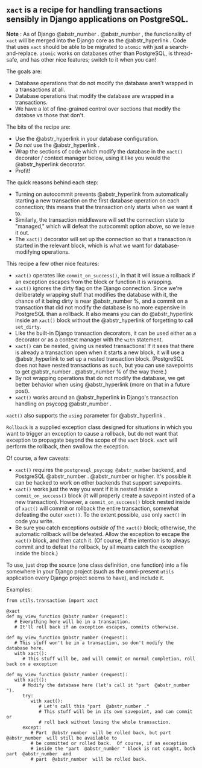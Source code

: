 ## `xact` is a recipe for handling transactions sensibly in Django applications on PostgreSQL.

**Note** : As of Django @abstr_number . @abstr_number , the functionality of `xact` will be merged into the Django core as the @abstr_hyperlink . Code that uses `xact` should be able to be migrated to `atomic` with just a search-and-replace. `atomic` works on databases other than PostgreSQL, is thread-safe, and has other nice features; switch to it when you can!

The goals are:

  * Database operations that do not modify the database aren't wrapped in a transactions at all.
  * Database operations that modify the database are wrapped in a transactions.
  * We have a lot of fine-grained control over sections that modify the databse vs those that don't.



The bits of the recipe are:

  * Use the @abstr_hyperlink in your database configuration.
  * _Do not_ use the @abstr_hyperlink .
  * Wrap the sections of code which modify the database in the `xact()` decorator / context manager below, using it like you would the @abstr_hyperlink decorator.
  * Profit!



The quick reasons behind each step:

  * Turning on autocommit prevents @abstr_hyperlink from automatically starting a new transaction on the first database operation on each connection; this means that the transaction only starts when we want it to.
  * Similarly, the transaction middleware will set the connection state to "managed," which will defeat the autocommit option above, so we leave it out.
  * The `xact()` decorator will set up the connection so that a transaction _is_ started in the relevant block, which is what we want for database-modifying operations.



This recipe a few other nice features:

  * `xact()` operates like `commit_on_success()`, in that it will issue a rollback if an exception escapes from the block or function it is wrapping.
  * `xact()` ignores the dirty flag on the Django connection. Since we're deliberately wrapping stuff that modifies the database with it, the chance of it being dirty is near @abstr_number %, and a commit on a transaction that did not modify the database is no more expensive in PostgreSQL than a rollback. It also means you can do @abstr_hyperlink inside an `xact()` block without the @abstr_hyperlink of forgetting to call `set_dirty`.
  * Like the built-in Django transaction decorators, it can be used either as a decorator or as a context manager with the `with` statement.
  * `xact()` can be nested, giving us nested transactions! If it sees that there is already a transaction open when it starts a new block, it will use a @abstr_hyperlink to set up a nested transaction block. (PostgreSQL does not have nested transactions as such, but you can use savepoints to get @abstr_number . @abstr_number % of the way there.)
  * By not wrapping operations that do not modify the database, we get better behavior when using @abstr_hyperlink (more on that in a future post).
  * `xact()` works around an @abstr_hyperlink in Django's transaction handling on psycopg @abstr_number .



`xact()` also supports the `using` parameter for @abstr_hyperlink .

`Rollback` is a supplied exception class designed for situations in which you want to trigger an exception to cause a rollback, but do not want that exception to propagate beyond the scope of the `xact` block. `xact` will perform the rollback, then swallow the exception.

Of course, a few caveats:

  * `xact()` requires the `postgresql_psycopg @abstr_number` backend, and PostgreSQL @abstr_number . @abstr_number or higher. It's possible it can be hacked to work on other backends that support savepoints.
  * `xact()` works just the way you want if it is nested _inside_ a `commit_on_success()` block (it will properly create a savepoint insted of a new transaction). However, a `commit_on_success()` block nested inside of `xact()` will commit or rollback the entire transaction, somewhat defeating the outer `xact()`. To the extent possible, use only `xact()` in code you write.
  * Be sure you catch exceptions _outside of_ the `xact()` block; otherwise, the automatic rollback will be defeated. Allow the exception to escape the `xact()` block, and then catch it. (Of course, if the intention is to always commit and to defeat the rollback, by all means catch the exception inside the block.)



To use, just drop the source (one class definition, one function) into a file somewhere in your Django project (such as the omni-present `utils` application every Django project seems to have), and include it. 

Examples:
    
    
    from utils.transaction import xact
    
    @xact
    def my_view_function @abstr_number (request):
       # Everything here will be in a transaction.
       # It'll roll back if an exception escapes, commits otherwise.
    
    def my_view_function @abstr_number (request):
       # This stuff won't be in a transaction, so don't modify the database here.
       with xact():
          # This stuff will be, and will commit on normal completion, roll back on a exception
    
    def my_view_function @abstr_number (request):
       with xact():
          # Modify the database here (let's call it "part  @abstr_number ").
          try:
             with xact():
                # Let's call this "part  @abstr_number ."
                # This stuff will be in its own savepoint, and can commit or
                # roll back without losing the whole transaction.
          except:
             # Part  @abstr_number  will be rolled back, but part  @abstr_number  will still be available to
             # be committed or rolled back.  Of course, if an exception
             # inside the "part  @abstr_number " block is not caught, both part  @abstr_number  and
             # part  @abstr_number  will be rolled back.
    
